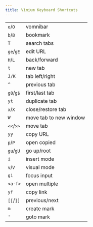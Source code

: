```yaml
---
title: Vimium Keyboard Shortcuts
---
```


<table>
	<tr><td><code>o</code>/<code>O</code></td><td>vomnibar</td></tr>
	<tr><td><code>b</code>/<code>B</code></td><td>bookmark</td></tr>
	<tr><td><code>T</code></td><td>search tabs</td></tr>
	<tr><td><code>ge</code>/<code>gE</code></td><td>edit URL</td></tr>
	<tr><td><code>H</code>/<code>L</code></td><td>back/forward</td></tr>
	<tr><td><code>t</code></td><td>new tab</td></tr>
	<tr><td><code>J/K</code></td><td>tab left/right</td></tr>
	<tr><td><code>^</code></td><td>previous tab</td></tr>
	<tr><td><code>g0</code>/<code>g$</code></td><td>first/last tab</td></tr>
	<tr><td><code>yt</code></td><td>duplicate tab</td></tr>
	<tr><td><code>x</code>/<code>X</code></td><td>close/restore tab</td></tr>
	<tr><td><code>W</code></td><td>move tab to new window</td></tr>
	<tr><td><code>&lt;&lt;</code>/<code>&gt;&gt;</code></td><td>move tab</td></tr>
	<tr><td><code>yy</code></td><td>copy URL</td></tr>
	<tr><td><code>p</code>/<code>P</code></td><td>open copied</td></tr>
	<tr><td><code>gu</code>/<code>gU</code></td><td>go up/root</td></tr>
	<tr><td><code>i</code></td><td>insert mode</td></tr>
	<tr><td><code>v</code>/<code>V</code></td><td>visual mode</td></tr>
	<tr><td><code>gi</code></td><td>focus input</td></tr>
	<tr><td><code>&lt;a-f&gt;</code></td><td>open multiple</td></tr>
	<tr><td><code>yf</code></td><td>copy link</td></tr>
	<tr><td><code>[[</code>/<code>]]</code></td><td>previous/next</td></tr>
	<tr><td><code>m</code></td><td>create mark</td></tr>
	<tr><td><code>&apos;</code></td><td>goto mark</td></tr>
</table>
